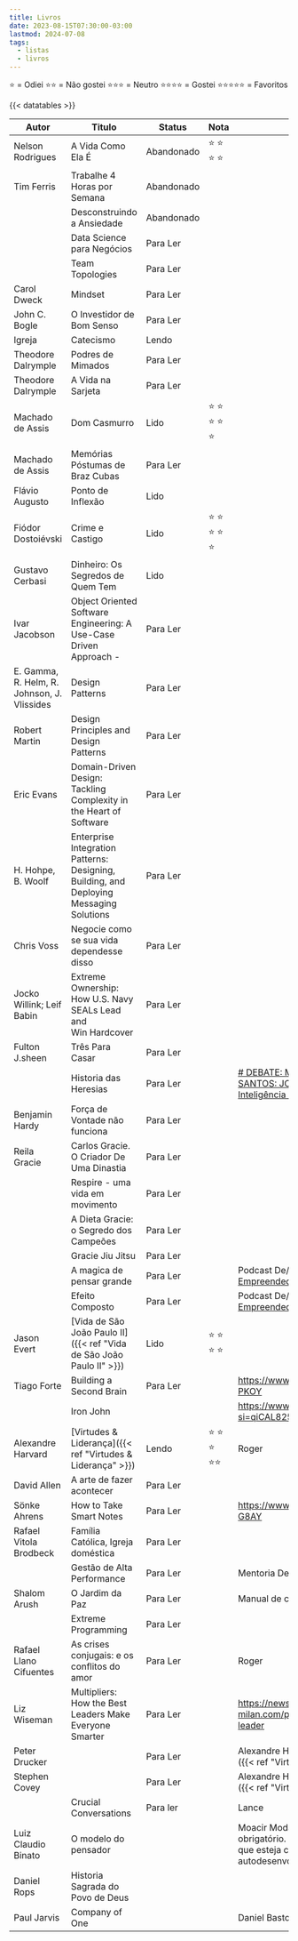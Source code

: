 ```yaml
---
title: Livros
date: 2023-08-15T07:30:00-03:00
lastmod: 2024-07-08
tags:
  - listas
  - livros
---
```

⭐ = Odiei
⭐⭐ = Não gostei
⭐⭐⭐ = Neutro
⭐⭐⭐⭐ = Gostei
⭐⭐⭐⭐⭐ = Favoritos

{{< datatables >}}

| Autor                                       | Titulo                                                                                  | Status     | Nota      | Recomendação                                                                                                                                           |
| ------------------------------------------- | --------------------------------------------------------------------------------------- | ---------- | --------- | ------------------------------------------------------------------------------------------------------------------------------------------------------ |
| Nelson Rodrigues                            | A Vida Como Ela É                                                                       | Abandonado | ⭐ ⭐ ⭐ ⭐   |                                                                                                                                                        |
| Tim Ferris                                  | Trabalhe 4 Horas por Semana                                                             | Abandonado |           |                                                                                                                                                        |
|                                             | Desconstruindo a Ansiedade                                                              | Abandonado |           |                                                                                                                                                        |
|                                             | Data Science para Negócios                                                              | Para Ler   |           |                                                                                                                                                        |
|                                             | Team Topologies                                                                         | Para Ler   |           |                                                                                                                                                        |
| Carol Dweck                                 | Mindset                                                                                 | Para Ler   |           |                                                                                                                                                        |
| John C. Bogle                               | O Investidor de Bom Senso                                                               | Para Ler   |           |                                                                                                                                                        |
| Igreja                                      | Catecismo                                                                               | Lendo      |           |                                                                                                                                                        |
| Theodore Dalrymple                          | Podres de Mimados                                                                       | Para Ler   |           |                                                                                                                                                        |
| Theodore Dalrymple                          | A Vida na Sarjeta                                                                       | Para Ler   |           |                                                                                                                                                        |
| Machado de Assis                            | Dom Casmurro                                                                            | Lido       | ⭐ ⭐ ⭐ ⭐ ⭐ |                                                                                                                                                        |
| Machado de Assis                            | Memórias Póstumas de Braz Cubas                                                         | Para Ler   |           |                                                                                                                                                        |
| Flávio Augusto                              | Ponto de Inflexão                                                                       | Lido       |           |                                                                                                                                                        |
| Fiódor Dostoiévski                          | Crime e Castigo                                                                         | Lido       | ⭐ ⭐ ⭐ ⭐ ⭐ |                                                                                                                                                        |
| Gustavo Cerbasi                             | Dinheiro: Os Segredos de Quem Tem                                                       | Lido       |           |                                                                                                                                                        |
| Ivar Jacobson                               | Object Oriented Software Engineering: A Use-Case Driven Approach -                      | Para Ler   |           |                                                                                                                                                        |
| E. Gamma, R. Helm, R. Johnson, J. Vlissides | Design Patterns                                                                         | Para Ler   |           |                                                                                                                                                        |
| Robert Martin                               | Design Principles and Design Patterns                                                   | Para Ler   |           |                                                                                                                                                        |
| Eric Evans                                  | Domain-Driven Design: Tackling Complexity in the Heart of Software                      | Para Ler   |           |                                                                                                                                                        |
| H. Hohpe, B. Woolf                          | Enterprise Integration Patterns: Designing, Building, and Deploying Messaging Solutions | Para Ler   |           |                                                                                                                                                        |
| Chris Voss                                  | Negocie como se sua vida dependesse disso                                               | Para Ler   |           |                                                                                                                                                        |
| Jocko Willink; Leif Babin                   | Extreme Ownership: How U.S. Navy SEALs Lead and Win Hardcover                           | Para Ler   |           |                                                                                                                                                        |
| Fulton J.sheen                              | Três Para Casar                                                                         | Para Ler   |           |                                                                                                                                                        |
|                                             | Historia das Heresias                                                                   | Para Ler   |           | [# DEBATE: MARIA E ADORAÇÃO AOS SANTOS: JOSÉ EDUARDO X PAULO SERGIO - Inteligência Ltda. Podcast [#1051]](https://www.youtube.com/watch?v=E2bVGJmD07U) |
| Benjamin Hardy                              | Força de Vontade não funciona                                                           | Para Ler   |           |                                                                                                                                                        |
| Reila Gracie                                | Carlos Gracie. O Criador De Uma Dinastia                                                | Para Ler   |           |                                                                                                                                                        |
|                                             | Respire - uma vida em movimento                                                         | Para Ler   |           |                                                                                                                                                        |
|                                             | A Dieta Gracie: o Segredo dos Campeões                                                  | Para Ler   |           |                                                                                                                                                        |
|                                             | Gracie Jiu Jitsu                                                                        | Para Ler   |           |                                                                                                                                                        |
|                                             | A magica de pensar grande                                                               | Para Ler   |           | Podcast De/Para - [Mentalidade do Empreendedor e Sua Importância](https://open.spotify.com/episode/5a9joga74kQKntRkdUQIgX)                             |
|                                             | Efeito Composto                                                                         | Para Ler   |           | Podcast De/Para - [Mentalidade do Empreendedor e Sua Importância](https://open.spotify.com/episode/5a9joga74kQKntRkdUQIgX)                             |
| Jason Evert                                 | [Vida de São João Paulo II]({{< ref "Vida de São João Paulo II" >}})                                                           | Lido       | ⭐ ⭐ ⭐ ⭐   |                                                                                                                                                        |
| Tiago Forte                                 | Building a Second Brain                                                                 | Para Ler   |           | https://www.youtube.com/watch?v=miLvpv-PKOY                                                                                                            |
|                                             | Iron John                                                                               |            |           | https://www.youtube.com/live/BEK3szeq_Nk?si=qiCAL825Y2MjUA6z (40:00)                                                                                   |
| Alexandre Harvard                           | [Virtudes & Liderança]({{< ref "Virtudes & Liderança" >}})                                                                | Lendo      | ⭐ ⭐ ⭐ ⭐⭐  | Roger                                                                                                                                                  |
| David Allen                                 | A arte de fazer acontecer                                                               | Para Ler   |           |                                                                                                                                                        |
| Sönke Ahrens                                | How to Take Smart Notes                                                                 | Para Ler   |           | https://www.youtube.com/watch?v=zBsz9B-G8AY                                                                                                            |
| Rafael Vitola Brodbeck                      | Família Católica, Igreja doméstica                                                      | Para Ler   |           |                                                                                                                                                        |
|                                             | Gestão de Alta Performance                                                              | Para Ler   |           | Mentoria DevPro                                                                                                                                        |
| Shalom Arush                                | O Jardim da Paz                                                                         | Para Ler   |           | Manual de casamento para homens - Roger                                                                                                                |
|                                             | Extreme Programming                                                                     | Para Ler   |           |                                                                                                                                                        |
| Rafael Llano Cifuentes                      | As crises conjugais: e os conflitos do amor                                             | Para Ler   |           | Roger                                                                                                                                                  |
| Liz Wiseman                                 | Multipliers: How the Best Leaders Make Everyone Smarter                                 | Para Ler   |           | https://newsletter.techworld-with-milan.com/p/how-to-be-a-multiplier-as-a-leader                                                                       |
| Peter Drucker                               |                                                                                         | Para Ler   |           | Alexandre Havard em [Virtudes & Liderança]({{< ref "Virtudes & Liderança" >}})                                                                                                           |
| Stephen Covey                               |                                                                                         | Para Ler   |           | Alexandre Havard em [Virtudes & Liderança]({{< ref "Virtudes & Liderança" >}})                                                                                                           |
|                                             | Crucial Conversations                                                                   | Para ler   |           | Lance                                                                                                                                                  |
| Luiz Claudio Binato                         | O modelo do pensador                                                                    |            |           | Moacir Moda: “Se você é líder … esse livro é obrigatório. … é obrigatório para qualquer um que esteja comprometido com o autodesenvolvimento”          |
| Daniel Rops                                 | Historia Sagrada do Povo de Deus                                                        |            |           |                                                                                                                                                        |
| Paul Jarvis                                 | Company of One                                                                          |            |           | Daniel Bastos                                                                                                                                          |
